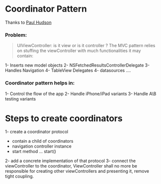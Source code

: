 # Coordinator Pattern

Thanks to [Paul Hudson](https://www.youtube.com/watch?v=7HgbcTqxoN4)

### Problem:

> UIViewController: 
is it view or is it controller ? 
The MVC pattern relies on stuffing the viewController with much functionalities it may contain:

1- Inserts new model objects 
2- NSFetchedResultsControllerDelegate 
3- Handles Navigation
4- TableView Delegates 
4- datasources ....

### Coordinator pattern helps in:

1- Control the flow of the app
2- Handle iPhone/iPad variants 
3- Handle A\B testing variants 


# Steps to create coordinators 

1- create a coordinator protocol 
- contain a child of coordinators 
- navigation controller instance 
- start method ... start()

2- add a concrete implementation of that protocol
3- connect the viewController to the coordinator, ViewController shall no more be responsible for creating other viewControllers and presenting it, remove tight coupling.


